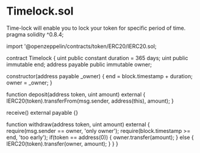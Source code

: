 # Timelock.sol
Time-lock will enable you to lock your token for specific period of time.
pragma solidity ^0.8.4;

import '@openzeppelin/contracts/token/ERC20/IERC20.sol;

contract Timelock {
  uint public constant duration = 365 days;
  uint public immutable end;
  address payable public immutable owner;
  
  constructor(address payable _owner) { 
    end = block.timestamp + duration;
	owner = _owner;
}

function deposit(address token, uint amount) external {  
  IERC20(token).transferFrom(msg.sender, address(this), amount);
}

receive() external payable {}

function withdraw(address token, uint amount) external {  
  require(msg.sender == owner, 'only owner');
  require(block.timestamp >= end, 'too early');
  if(token == address(0)) { 
    owner.transfer(amount);
 } else {  
   IERC20(token).transfer(owner, amount);
   }
  } 
 } 
